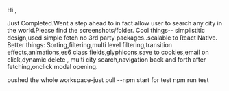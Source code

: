Hi ,

Just Completed.Went a step ahead to in fact allow user to search any city in the world.Please find the screenshots/folder. Cool things-- simplistitic design,used simple fetch no 3rd party packages..scalable to React Native. Better things: Sorting,filtering,multi level filtering,transition effects,animations,es6 class fields,glyphicons,save to cookies,email on click,dynamic delete , multi city search,navigation back and forth after fetching,onclick modal opening.

pushed the whole workspace-just pull --npm start for test npm run test
